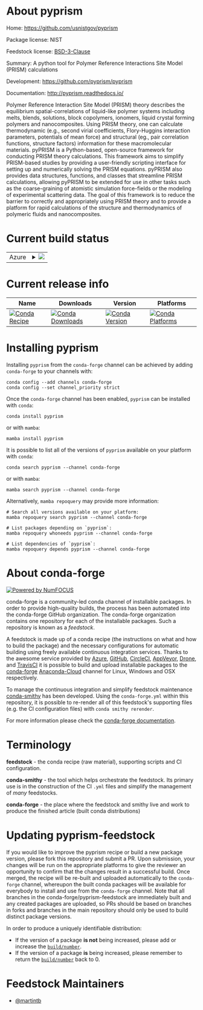 About pyprism
=============

Home: https://github.com/usnistgov/pyprism

Package license: NIST

Feedstock license: [BSD-3-Clause](https://github.com/conda-forge/pyprism-feedstock/blob/main/LICENSE.txt)

Summary: A python tool for Polymer Reference Interactions Site Model (PRISM) calculations

Development: https://github.com/pyprism/pyprism

Documentation: http://pyprism.readthedocs.io/

Polymer Reference Interaction Site Model (PRISM) theory describes the
equilibrium spatial-correlations of liquid-like polymer systems including
melts, blends, solutions, block copolymers, ionomers, liquid crystal
forming polymers and nanocomposites. Using PRISM theory, one can calculate
thermodynamic (e.g., second virial coefficients, Flory-Huggins interaction
parameters, potentials of mean force) and structural (eg., pair correlation
functions, structure factors) information for these macromolecular
materials.  pyPRISM is a Python-based, open-source framework for conducting
PRISM theory calculations. This framework aims to simplify PRISM-based
studies by providing a user-friendly scripting interface for setting up and
numerically solving the PRISM equations. pyPRISM also provides data
structures, functions, and classes that streamline PRISM calculations,
allowing pyPRISM to be extended for use in other tasks such as the
coarse-graining of atomistic simulation force-fields or the modeling of
experimental scattering data. The goal of this framework is to reduce the
barrier to correctly and appropriately using PRISM theory and to provide a
platform for rapid calculations of the structure and thermodynamics of
polymeric fluids and nanocomposites.


Current build status
====================


<table>
    
  <tr>
    <td>Azure</td>
    <td>
      <details>
        <summary>
          <a href="https://dev.azure.com/conda-forge/feedstock-builds/_build/latest?definitionId=4122&branchName=main">
            <img src="https://dev.azure.com/conda-forge/feedstock-builds/_apis/build/status/pyprism-feedstock?branchName=main">
          </a>
        </summary>
        <table>
          <thead><tr><th>Variant</th><th>Status</th></tr></thead>
          <tbody><tr>
              <td>linux_64_numpy1.19python3.7.____cpython</td>
              <td>
                <a href="https://dev.azure.com/conda-forge/feedstock-builds/_build/latest?definitionId=4122&branchName=main">
                  <img src="https://dev.azure.com/conda-forge/feedstock-builds/_apis/build/status/pyprism-feedstock?branchName=main&jobName=linux&configuration=linux_64_numpy1.19python3.7.____cpython" alt="variant">
                </a>
              </td>
            </tr><tr>
              <td>linux_64_numpy1.19python3.8.____73_pypy</td>
              <td>
                <a href="https://dev.azure.com/conda-forge/feedstock-builds/_build/latest?definitionId=4122&branchName=main">
                  <img src="https://dev.azure.com/conda-forge/feedstock-builds/_apis/build/status/pyprism-feedstock?branchName=main&jobName=linux&configuration=linux_64_numpy1.19python3.8.____73_pypy" alt="variant">
                </a>
              </td>
            </tr><tr>
              <td>linux_64_numpy1.19python3.8.____cpython</td>
              <td>
                <a href="https://dev.azure.com/conda-forge/feedstock-builds/_build/latest?definitionId=4122&branchName=main">
                  <img src="https://dev.azure.com/conda-forge/feedstock-builds/_apis/build/status/pyprism-feedstock?branchName=main&jobName=linux&configuration=linux_64_numpy1.19python3.8.____cpython" alt="variant">
                </a>
              </td>
            </tr><tr>
              <td>linux_64_numpy1.19python3.9.____73_pypy</td>
              <td>
                <a href="https://dev.azure.com/conda-forge/feedstock-builds/_build/latest?definitionId=4122&branchName=main">
                  <img src="https://dev.azure.com/conda-forge/feedstock-builds/_apis/build/status/pyprism-feedstock?branchName=main&jobName=linux&configuration=linux_64_numpy1.19python3.9.____73_pypy" alt="variant">
                </a>
              </td>
            </tr><tr>
              <td>linux_64_numpy1.19python3.9.____cpython</td>
              <td>
                <a href="https://dev.azure.com/conda-forge/feedstock-builds/_build/latest?definitionId=4122&branchName=main">
                  <img src="https://dev.azure.com/conda-forge/feedstock-builds/_apis/build/status/pyprism-feedstock?branchName=main&jobName=linux&configuration=linux_64_numpy1.19python3.9.____cpython" alt="variant">
                </a>
              </td>
            </tr><tr>
              <td>linux_64_numpy1.21python3.10.____cpython</td>
              <td>
                <a href="https://dev.azure.com/conda-forge/feedstock-builds/_build/latest?definitionId=4122&branchName=main">
                  <img src="https://dev.azure.com/conda-forge/feedstock-builds/_apis/build/status/pyprism-feedstock?branchName=main&jobName=linux&configuration=linux_64_numpy1.21python3.10.____cpython" alt="variant">
                </a>
              </td>
            </tr><tr>
              <td>osx_64_numpy1.19python3.7.____cpython</td>
              <td>
                <a href="https://dev.azure.com/conda-forge/feedstock-builds/_build/latest?definitionId=4122&branchName=main">
                  <img src="https://dev.azure.com/conda-forge/feedstock-builds/_apis/build/status/pyprism-feedstock?branchName=main&jobName=osx&configuration=osx_64_numpy1.19python3.7.____cpython" alt="variant">
                </a>
              </td>
            </tr><tr>
              <td>osx_64_numpy1.19python3.8.____73_pypy</td>
              <td>
                <a href="https://dev.azure.com/conda-forge/feedstock-builds/_build/latest?definitionId=4122&branchName=main">
                  <img src="https://dev.azure.com/conda-forge/feedstock-builds/_apis/build/status/pyprism-feedstock?branchName=main&jobName=osx&configuration=osx_64_numpy1.19python3.8.____73_pypy" alt="variant">
                </a>
              </td>
            </tr><tr>
              <td>osx_64_numpy1.19python3.8.____cpython</td>
              <td>
                <a href="https://dev.azure.com/conda-forge/feedstock-builds/_build/latest?definitionId=4122&branchName=main">
                  <img src="https://dev.azure.com/conda-forge/feedstock-builds/_apis/build/status/pyprism-feedstock?branchName=main&jobName=osx&configuration=osx_64_numpy1.19python3.8.____cpython" alt="variant">
                </a>
              </td>
            </tr><tr>
              <td>osx_64_numpy1.19python3.9.____73_pypy</td>
              <td>
                <a href="https://dev.azure.com/conda-forge/feedstock-builds/_build/latest?definitionId=4122&branchName=main">
                  <img src="https://dev.azure.com/conda-forge/feedstock-builds/_apis/build/status/pyprism-feedstock?branchName=main&jobName=osx&configuration=osx_64_numpy1.19python3.9.____73_pypy" alt="variant">
                </a>
              </td>
            </tr><tr>
              <td>osx_64_numpy1.19python3.9.____cpython</td>
              <td>
                <a href="https://dev.azure.com/conda-forge/feedstock-builds/_build/latest?definitionId=4122&branchName=main">
                  <img src="https://dev.azure.com/conda-forge/feedstock-builds/_apis/build/status/pyprism-feedstock?branchName=main&jobName=osx&configuration=osx_64_numpy1.19python3.9.____cpython" alt="variant">
                </a>
              </td>
            </tr><tr>
              <td>osx_64_numpy1.21python3.10.____cpython</td>
              <td>
                <a href="https://dev.azure.com/conda-forge/feedstock-builds/_build/latest?definitionId=4122&branchName=main">
                  <img src="https://dev.azure.com/conda-forge/feedstock-builds/_apis/build/status/pyprism-feedstock?branchName=main&jobName=osx&configuration=osx_64_numpy1.21python3.10.____cpython" alt="variant">
                </a>
              </td>
            </tr><tr>
              <td>win_64_numpy1.19python3.7.____cpython</td>
              <td>
                <a href="https://dev.azure.com/conda-forge/feedstock-builds/_build/latest?definitionId=4122&branchName=main">
                  <img src="https://dev.azure.com/conda-forge/feedstock-builds/_apis/build/status/pyprism-feedstock?branchName=main&jobName=win&configuration=win_64_numpy1.19python3.7.____cpython" alt="variant">
                </a>
              </td>
            </tr><tr>
              <td>win_64_numpy1.19python3.8.____73_pypy</td>
              <td>
                <a href="https://dev.azure.com/conda-forge/feedstock-builds/_build/latest?definitionId=4122&branchName=main">
                  <img src="https://dev.azure.com/conda-forge/feedstock-builds/_apis/build/status/pyprism-feedstock?branchName=main&jobName=win&configuration=win_64_numpy1.19python3.8.____73_pypy" alt="variant">
                </a>
              </td>
            </tr><tr>
              <td>win_64_numpy1.19python3.8.____cpython</td>
              <td>
                <a href="https://dev.azure.com/conda-forge/feedstock-builds/_build/latest?definitionId=4122&branchName=main">
                  <img src="https://dev.azure.com/conda-forge/feedstock-builds/_apis/build/status/pyprism-feedstock?branchName=main&jobName=win&configuration=win_64_numpy1.19python3.8.____cpython" alt="variant">
                </a>
              </td>
            </tr><tr>
              <td>win_64_numpy1.19python3.9.____73_pypy</td>
              <td>
                <a href="https://dev.azure.com/conda-forge/feedstock-builds/_build/latest?definitionId=4122&branchName=main">
                  <img src="https://dev.azure.com/conda-forge/feedstock-builds/_apis/build/status/pyprism-feedstock?branchName=main&jobName=win&configuration=win_64_numpy1.19python3.9.____73_pypy" alt="variant">
                </a>
              </td>
            </tr><tr>
              <td>win_64_numpy1.19python3.9.____cpython</td>
              <td>
                <a href="https://dev.azure.com/conda-forge/feedstock-builds/_build/latest?definitionId=4122&branchName=main">
                  <img src="https://dev.azure.com/conda-forge/feedstock-builds/_apis/build/status/pyprism-feedstock?branchName=main&jobName=win&configuration=win_64_numpy1.19python3.9.____cpython" alt="variant">
                </a>
              </td>
            </tr><tr>
              <td>win_64_numpy1.21python3.10.____cpython</td>
              <td>
                <a href="https://dev.azure.com/conda-forge/feedstock-builds/_build/latest?definitionId=4122&branchName=main">
                  <img src="https://dev.azure.com/conda-forge/feedstock-builds/_apis/build/status/pyprism-feedstock?branchName=main&jobName=win&configuration=win_64_numpy1.21python3.10.____cpython" alt="variant">
                </a>
              </td>
            </tr>
          </tbody>
        </table>
      </details>
    </td>
  </tr>
</table>

Current release info
====================

| Name | Downloads | Version | Platforms |
| --- | --- | --- | --- |
| [![Conda Recipe](https://img.shields.io/badge/recipe-pyprism-green.svg)](https://anaconda.org/conda-forge/pyprism) | [![Conda Downloads](https://img.shields.io/conda/dn/conda-forge/pyprism.svg)](https://anaconda.org/conda-forge/pyprism) | [![Conda Version](https://img.shields.io/conda/vn/conda-forge/pyprism.svg)](https://anaconda.org/conda-forge/pyprism) | [![Conda Platforms](https://img.shields.io/conda/pn/conda-forge/pyprism.svg)](https://anaconda.org/conda-forge/pyprism) |

Installing pyprism
==================

Installing `pyprism` from the `conda-forge` channel can be achieved by adding `conda-forge` to your channels with:

```
conda config --add channels conda-forge
conda config --set channel_priority strict
```

Once the `conda-forge` channel has been enabled, `pyprism` can be installed with `conda`:

```
conda install pyprism
```

or with `mamba`:

```
mamba install pyprism
```

It is possible to list all of the versions of `pyprism` available on your platform with `conda`:

```
conda search pyprism --channel conda-forge
```

or with `mamba`:

```
mamba search pyprism --channel conda-forge
```

Alternatively, `mamba repoquery` may provide more information:

```
# Search all versions available on your platform:
mamba repoquery search pyprism --channel conda-forge

# List packages depending on `pyprism`:
mamba repoquery whoneeds pyprism --channel conda-forge

# List dependencies of `pyprism`:
mamba repoquery depends pyprism --channel conda-forge
```


About conda-forge
=================

[![Powered by
NumFOCUS](https://img.shields.io/badge/powered%20by-NumFOCUS-orange.svg?style=flat&colorA=E1523D&colorB=007D8A)](https://numfocus.org)

conda-forge is a community-led conda channel of installable packages.
In order to provide high-quality builds, the process has been automated into the
conda-forge GitHub organization. The conda-forge organization contains one repository
for each of the installable packages. Such a repository is known as a *feedstock*.

A feedstock is made up of a conda recipe (the instructions on what and how to build
the package) and the necessary configurations for automatic building using freely
available continuous integration services. Thanks to the awesome service provided by
[Azure](https://azure.microsoft.com/en-us/services/devops/), [GitHub](https://github.com/),
[CircleCI](https://circleci.com/), [AppVeyor](https://www.appveyor.com/),
[Drone](https://cloud.drone.io/welcome), and [TravisCI](https://travis-ci.com/)
it is possible to build and upload installable packages to the
[conda-forge](https://anaconda.org/conda-forge) [Anaconda-Cloud](https://anaconda.org/)
channel for Linux, Windows and OSX respectively.

To manage the continuous integration and simplify feedstock maintenance
[conda-smithy](https://github.com/conda-forge/conda-smithy) has been developed.
Using the ``conda-forge.yml`` within this repository, it is possible to re-render all of
this feedstock's supporting files (e.g. the CI configuration files) with ``conda smithy rerender``.

For more information please check the [conda-forge documentation](https://conda-forge.org/docs/).

Terminology
===========

**feedstock** - the conda recipe (raw material), supporting scripts and CI configuration.

**conda-smithy** - the tool which helps orchestrate the feedstock.
                   Its primary use is in the construction of the CI ``.yml`` files
                   and simplify the management of *many* feedstocks.

**conda-forge** - the place where the feedstock and smithy live and work to
                  produce the finished article (built conda distributions)


Updating pyprism-feedstock
==========================

If you would like to improve the pyprism recipe or build a new
package version, please fork this repository and submit a PR. Upon submission,
your changes will be run on the appropriate platforms to give the reviewer an
opportunity to confirm that the changes result in a successful build. Once
merged, the recipe will be re-built and uploaded automatically to the
`conda-forge` channel, whereupon the built conda packages will be available for
everybody to install and use from the `conda-forge` channel.
Note that all branches in the conda-forge/pyprism-feedstock are
immediately built and any created packages are uploaded, so PRs should be based
on branches in forks and branches in the main repository should only be used to
build distinct package versions.

In order to produce a uniquely identifiable distribution:
 * If the version of a package **is not** being increased, please add or increase
   the [``build/number``](https://docs.conda.io/projects/conda-build/en/latest/resources/define-metadata.html#build-number-and-string).
 * If the version of a package **is** being increased, please remember to return
   the [``build/number``](https://docs.conda.io/projects/conda-build/en/latest/resources/define-metadata.html#build-number-and-string)
   back to 0.

Feedstock Maintainers
=====================

* [@martintb](https://github.com/martintb/)

